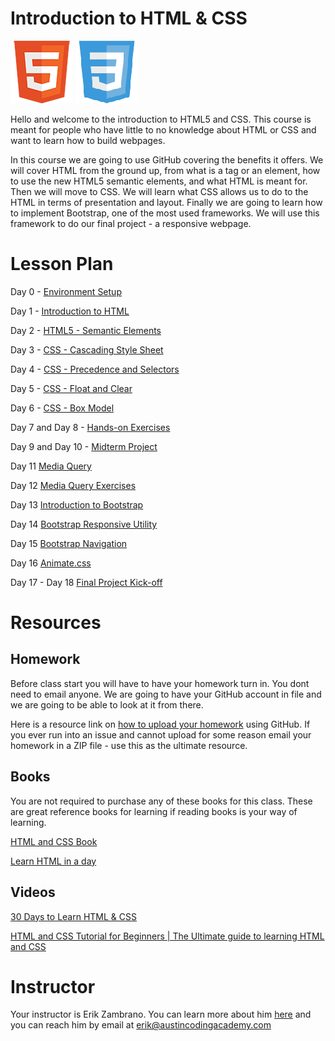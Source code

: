 # Introduction to HTML & CSS

![HTML](images/html5.png "HTML")
![CSS](images/css3.png "CSS")

Hello and welcome to the introduction to HTML5 and CSS. This course is meant for people who have little to no knowledge about HTML or CSS and want to learn how to build webpages.

In this course we are going to use GitHub covering the benefits it offers. We will cover HTML from the ground up, from what is a tag or an element, how to use the new HTML5 semantic elements, and what HTML is meant for. Then we will move to CSS. We will learn what CSS allows us to do to the HTML in terms of presentation and layout. Finally we are going to learn how to implement Bootstrap, one of the most used frameworks. We will use this framework to do our final project - a responsive webpage.

# Lesson Plan

Day 0 - [Environment Setup](syllabus/00.md)

Day 1 - [Introduction to HTML](syllabus/01.md)

Day 2 - [HTML5 - Semantic Elements](syllabus/02.md)

Day 3 - [CSS - Cascading Style Sheet](syllabus/03.md)

Day 4 - [CSS - Precedence and Selectors](syllabus/04.md)

Day 5 - [CSS - Float and Clear](syllabus/05.md)

Day 6 - [CSS - Box Model](syllabus/06.md)

Day 7 and Day 8 - [Hands-on Exercises](syllabus/07-08.md)

Day 9 and Day 10 - [Midterm Project](syllabus/09-10.md) 

Day 11 [Media Query](syllabus/11.md)

Day 12 [Media Query Exercises](syllabus/12.md)

Day 13 [Introduction to Bootstrap](syllabus/13.md)

Day 14 [Bootstrap Responsive Utility](syllabus/14.md)

Day 15 [Bootstrap Navigation](syllabus/15.md)

Day 16 [Animate.css](syllabus/16.md)

Day 17 - Day 18 [Final Project Kick-off](syllabus/17.md)

# Resources

## Homework

Before class start you will have to have your homework turn in. You dont need to email anyone. We are going to have your GitHub account in file and we are going to be able to look at it from there.

Here is a resource link on [how to upload your homework](syllabus/how-to-upload-homework.md) using GitHub. If you ever run into an issue and cannot upload for some reason email your homework in a ZIP file - use this as the ultimate resource.

## Books

You are not required to purchase any of these books for this class. These are great reference books for learning if reading books is your way of learning.

[HTML and CSS Book](http://htmlandcssbook.com/)

[Learn HTML in a day](http://www.amazon.com/Html-Ultimate-Learning-Development-Beginners/dp/1515343154)

## Videos

[30 Days to Learn HTML & CSS](https://www.youtube.com/playlist?list=PLgGbWId6zgaWZkPFI4Sc9QXDmmOWa1v5F)

[HTML and CSS Tutorial for Beginners | The Ultimate guide to learning HTML and CSS](https://www.youtube.com/watch?v=y3UH2gAhwPI)

# Instructor

Your instructor is Erik Zambrano. You can learn more about him [here](http://erikpz.com) and you can reach him by email at  erik@austincodingacademy.com
